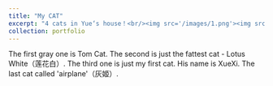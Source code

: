 ```yaml
---
title: "My CAT"
excerpt: "4 cats in Yue‘s house！<br/><img src='/images/1.png'><img src='/images/2.png'><img src='/images/3.png'><img src='/images/4.png'>"
collection: portfolio
---
```


The first gray one is Tom Cat. The second is just the fattest cat - Lotus White（莲花白）. The third one is just my first cat. His name is XueXi. The last cat called 'airplane'（灰姬）. 
